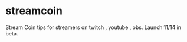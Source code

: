 streamcoin
==========

Stream Coin tips for streamers on twitch , youtube , obs.
Launch 11/14
in beta.
